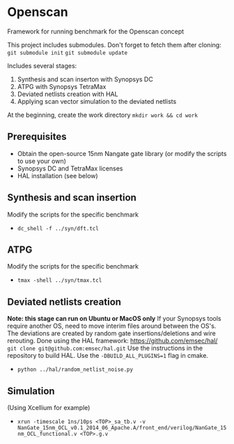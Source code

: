 # Openscan
Framework for running benchmark for the Openscan concept

This project includes submodules. Don't forget to fetch them after cloning:
`git submodule init`
`git submodule update`

Includes several stages:
1. Synthesis and scan inserton with Synopsys DC
2. ATPG with Synopsys TetraMax
3. Deviated netlists creation with HAL
4. Applying scan vector simulation to the deviated netlists

At the beginning, create the work directory
`mkdir work && cd work`

## Prerequisites
* Obtain the open-source 15nm Nangate gate library (or modify the scripts to use your own)
* Synopsys DC and TetraMax licenses
* HAL installation (see below)


## Synthesis and scan insertion
Modify the scripts for the specific benchmark
- `dc_shell -f ../syn/dft.tcl`

## ATPG
Modify the scripts for the specific benchmark
- `tmax -shell ../syn/tmax.tcl`

## Deviated netlists creation
**Note: this stage can run on Ubuntu or MacOS only** If your Synopsys tools require another OS, need to move interim files around between the OS's.
The deviations are created by random gate insertions/deletions and wire rerouting.
Done using the HAL framework: https://github.com/emsec/hal/
`git clone git@github.com:emsec/hal.git`
Use the instructions in the repository to build HAL. Use the `-DBUILD_ALL_PLUGINS=1` flag in cmake.
- `python ../hal/random_netlist_noise.py`

## Simulation
(Using Xcellium for example)
- `xrun -timescale 1ns/10ps <TOP>_sa_tb.v -v NanGate_15nm_OCL_v0.1_2014_06_Apache.A/front_end/verilog/NanGate_15nm_OCL_functional.v <TOP>.g.v`

